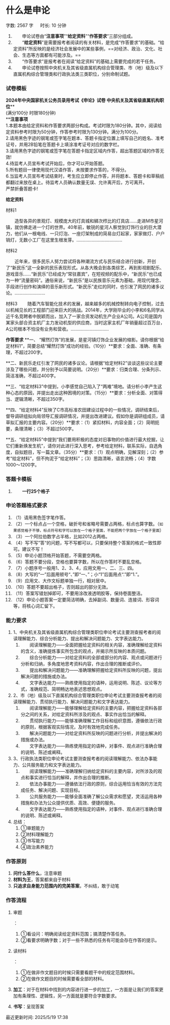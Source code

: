 # 什么是申论[](https://sakib.local/申论/什么是申论.html#什么是申论)

 字数: 2567 字   时长: 10 分钟

1.   申论试卷由“**注意事项**”“**给定资料**”“**作答要求**”三部分组成。
2.   “**给定资料**”是需要报考者阅读的有关材料，是完成“作答要求”的基础。“给定资料”所反映的是经济社会发展中的某些事例，==对经济、政治、文化、社会、生态等方面都有可能涉及。==
3.   “作答要求”是报考者在阅读“给定资料”的基础上需要完成的若干任务。
4.   申论试卷按照中央机关及其省级直属机构综合管理类、市（地）级及以下直属机构综合管理类和行政执法类三类职位，分别命制试题。

### 试卷模板[](https://sakib.local/申论/什么是申论.html#试卷模板)

**2024年中央国家机关公务员录用考试《申论》试卷 中央机关及其省级直属机构职位****  
(满分100分 时限180分钟)  
****注意事项**  
1.本题本由给定资料和作答要求两部分构成。考试时限为180分钟。其中，阅读给定资料参考时限为50分钟，作答参考时限为130分钟。满分为100分。  
2.请用黑色字迹的钢笔或签字笔在题本、答题卡指定位置上填写自己的姓名、准考证号，并用2B铅笔在答题卡上填涂准考证号对应的数字栏。  
3.请用黑色字迹的钢笔或签字笔在答题卡指定区域内作答，超出答题区域的作答无效!  
4.待监考人员宣布考试开始后，你才可以开始答题。  
5.所有题目一律使用现代汉语作答，未按要求作答的，不得分。  
6.当监考人员宣布考试结束时，考生应立即停止作答，并将题本、答题卡和草稿纸都翻过来放在桌上。待监考人员确认数量无误、允许离开后，方可离开。  
严禁折叠答题卡!  

**给定资料**

材料1

  造型各异的景观灯、规模庞大的灯具城和鳞次栉比的灯具店……走进M市星河镇，就仿佛走进一个灯的世界。40年前，敏锐的星河人察觉到灯饰行业的巨大潜力，他们从一根电线、一只灯泡、一座灯架制成的简易台灯起家，家家做灯、户户销灯，无数小工厂在这里生根发芽。………………………………

材料2

  近年来，很多民乐人努力尝试将各种潮流方式与民乐结合进行创新，开创了“新民乐”这一全新的民乐表现形式。从各大晚会到各类综艺，再到影视剧配乐、游戏音乐……“新民乐”已经成为“常驻嘉宾”，在短视频的配乐中，“新民乐”也已成为一种“流量密码”。通俗来说，“新民乐”是以民族音乐元素为基础，用现代理念、手段进行创作和演绎的音乐新形式。“新民乐”走红的同时，也引发了网民的诸多议论。……………………

材料3
  随着汽车智能化技术的发展，越来越多的机械控制转向电子控制，过去以机械见长的工程部门迎来巨大的挑战。2014年，大学刚毕业的小李和6名同学从近千名竞聘者中脱颖而出，加入了一家合资发动机生产企业A公司。A公司是国内某家头部合资主机厂主力发动机型的供应商，当时这家主机厂年销量超过百万台，A公司根本不怕没有业务和营收。…………………………

**作答要求**
**一、 “耀然灯饰”的发展，是星河镇灯饰企业发展的缩影。请你根据“给定材料1”，简要总结“耀然灯饰”成功的经验。（10分）**要求：全面、准确、有条理，不超过200字。

**二、新民乐走红引发了网民的诸多议论。请根据“给定材料2”谈谈这些议论主要涉及了哪些问题，并分别予以简要说明。（20分）**要求：归类合理、分条列示、简洁准确，不超过400字。

**三、“给定材料3”中提到，小李感觉自己陷入了“两难”境地。请分析小李产生这种心态的原因，并提出走出这种困境的对策。（15分）**要求：分析全面、对策得当、逻辑清晰，不超过350字。

**四、“给定材料4”反映了C市高标准农田建设过程中的一些情况，调研结束后，督导调研组拟向局领导汇报调研情况，并提出改进建议。假如你是调研组成员，请草拟汇报的主要内容。（20分）**要求：（1）紧扣材料，内容全面；（2）简明扼要，条理清晰；（3）不超过500字。

**五、“给定材料5”中提到“我们要用积极的态度对旧事物的价值进行最大挖掘，让它们重新焕发生机”，请你对此进行深入思考，参考给定材料，联系实际，自选角度，自拟题目，写一篇文章。（35分）**要求：（1）观点明确，见解深刻；（2）参考“给定材料”，但不拘泥于“给定材料”；（3）思路清晰，语言流畅；（4）字数1000～1200字。



### 答题卡模板[](https://sakib.local/申论/什么是申论.html#答题卡模板)

1.   **一行25个格子**



### 申论答题格式要求[](https://sakib.local/申论/什么是申论.html#申论答题格式要求)

1. （1）请用黑色签字笔作答。
2. （2）一个标点占一个空格，破折号和省略号需要占两格，标点也算字数。（`如果感觉格子不够，标点符号和字可以放在一个格子里面，不能把两个字放在一个格子里面`）
3. （3）一个阿拉伯数字占半格，比如2012占两格。
4. （4）写不写”答“的问题，写不写都可以，只要保持整个答案的格式一致性即可。建议不写！
5. （5）申论小题顶格开始答题，不需要空两格。
6. （6）答题不要分段，空格也要算字数，所以在作答时不要乱空格。
7. （7）小题序号一般用1、2、3、4，应用文用一、二、三、四。
8. （8）大写的“一”后面用顿号“、”即“一、”；小“1”后面用点“.”即“1.”。
9. （9）应用文、大作文标题单独一行，相对居中。
10. （10）答题不要超出格子，否则超出的部分无效。
11. （11）答案写错划掉即可，不要用涂改液透明胶等，保持卷面整洁。
12. （12）申论小题答案一定要简洁明确，去掉副词、数量词、连接词、形容词等，将核心词汇留下。

### 能力要求[](https://sakib.local/申论/什么是申论.html#能力要求)

1. 1、中央机关及其省级直属机构综合管理类职位申论考试主要测查报考者的阅读理解能力、综合分析能力、提出和解决问题能力、文字表达能力。
   1.   阅读理解能力——全面把握给定资料的相关内容，准确理解给定资料的含义，准确提炼事实所包含的观点，并揭示所反映的本质问题。
   2.   综合分析能力——对给定资料的全部或部分的内容、观点或问题进行分析和归纳，多角度地思考资料内容，作出合理的推断或评价。
   3.   提出和解决问题能力——准确理解把握给定资料所反映的问题，提出解决问题的措施或办法。
   4.   文字表达能力——熟练使用指定的语种，运用说明、陈述、议论等方式，准确规范、简明畅达地表述思想观点。
2. 2、市（地）级及以下直属机构综合管理类职位申论考试主要测查报考者的阅读理解能力、贯彻执行能力、解决问题能力和文字表达能力。
   1.   阅读理解能力——能够理解给定资料的主要内容，把握给定资料各部分之间的关系，对给定资料所涉及的观点、事实作出恰当的解释。
   2.   贯彻执行能力——能够准确理解工作目标和组织意图，遵循依法行政的原则，根据客观实际情况，及时有效地完成任务。
   3.   解决问题能力——对给定资料所反映的问题进行分析，并提出解决的措施或办法。
   4.   文字表达能力——熟练使用指定的语种，对事件、观点进行准确合理的说明、陈述或阐释。
3. 3、行政执法类职位申论考试主要测查报考者的阅读理解能力、依法办事能力、公共服务能力和文字表达能力。
   1.   阅读理解能力——准确理解归纳给定资料的主要内容，对所涉及的观点和事实进行恰当的解释，并作出合理的推断。
   2.   依法办事能力——遵循依法行政的原则，综合运用恰当有效的方法完成任务、解决问题、实现目标。
   3.   公共服务能力——能够全面准确了解公众需求和愿望，灵活运用各种措施和办法为公众提供优质、高效、便捷的服务。
   4.   文字表达能力——熟练使用指定的语种，对事件、观点进行准确合理的说明、陈述或阐释。
4. 总结：
   1. ①审题能力
   2. ②材料理解能力
   3. ③书写能力
   4. ④政治素养能力

### 作答原则[](https://sakib.local/申论/什么是申论.html#作答原则)

1. **问什么答什么**，注意审题
2. **材料为王**，答案都来自于材料
3. **只追求自身能力范围内的完美答案**，不纠结，敢于动笔

### 作答流程[](https://sakib.local/申论/什么是申论.html#作答流程)

1. 审题

   ：

   1. ①看设问：明确阅读给定资料范围；搞清楚作答任务。
   2. ②看要求明确字数；对于一些不熟悉的任务有可能会存在作答的提示。

2. 读材料

   ：

   1. ①在做非作文题目的时候只需要看题干中的规定范围材料。
   2. ②在做作文题目的时候需要看全部的材料。

3. **加工**：对于在材料中找到的内容进行进一步的加工，一方面是让我们的答案更加有条理性、逻辑性，另一方面就是要符合字数要求。

4. **书写**：呈现答案



最近更新时间: 2025/5/19 17:38

